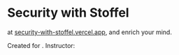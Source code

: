 # Security with Stoffel

at [security-with-stoffel.vercel.app](https://security-with-stoffel.vercel.app/), and enrich your mind.


Created for . Instructor: 

